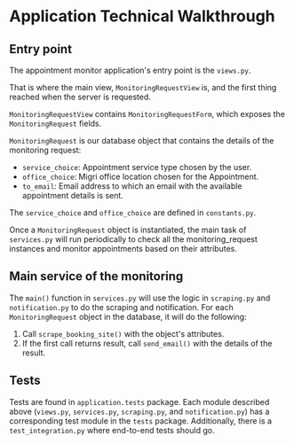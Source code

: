 # Application Technical Walkthrough

## Entry point
The appointment monitor application's entry point is the `views.py`.

That is where the main view, `MonitoringRequestView` is, and the first thing reached when the server is requested.

`MonitoringRequestView` contains `MonitoringRequestForm`, which exposes the `MonitoringRequest` fields.

`MonitoringRequest` is our database object that contains the details of the monitoring request:

- `service_choice`: Appointment service type chosen by the user.
- `office_choice`: Migri office location chosen for the Appointment.
- `to_email`: Email address to which an email with the available appointment details is sent.

The `service_choice` and `office_choice` are defined in `constants.py`.

Once a `MonitoringRequest` object is instantiated, the main task of `services.py` will run periodically to check all
the monitoring_request instances and monitor appointments based on their attributes.

## Main service of the monitoring
The `main()` function in `services.py` will use the logic in `scraping.py` and `notification.py` to do the scraping 
and notification. For each `MonitoringRequest` object in the database, it will do the following:
1. Call `scrape_booking_site()` with the object's attributes.
1. If the first call returns result, call `send_email()` with the details of the result.

## Tests
Tests are found in `application.tests` package. Each module described above (`views.py`, `services.py`, `scraping.py`,
and `notification.py`) has a corresponding test module in the
`tests` package. Additionally, there is a `test_integration.py` where end-to-end tests should go.

